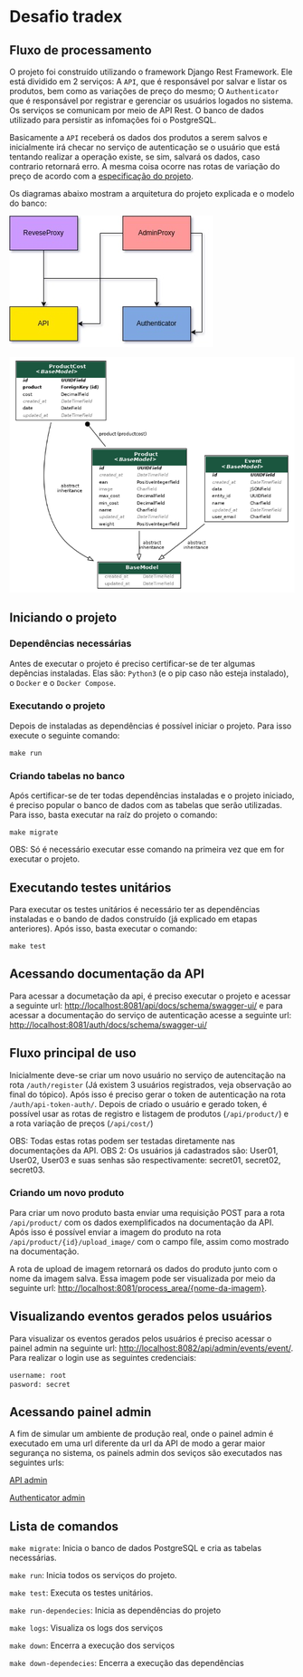 # Desafio tradex

## Fluxo de processamento

O projeto foi construído utilizando o framework Django Rest Framework. Ele está dividido em 2 serviços: A ```API```, que é responsável por salvar e listar os produtos, bem como as variações de preço do mesmo; O ```Authenticator``` que é responsável por registrar e gerenciar os usuários logados no sistema. Os serviços se comunicam por meio de API Rest. O banco de dados utilizado para persistir as infomações foi o PostgreSQL.

Basicamente a ```API``` receberá os dados dos produtos a serem salvos e inicialmente irá checar no serviço de autenticação se o usuário que está tentando realizar a operação existe, se sim, salvará os dados, caso contrario retornará erro. A mesma coisa ocorre nas rotas de variação do preço de acordo com a [especificação do projeto](./README_BASE.md).

Os diagramas abaixo mostram a arquitetura do projeto explicada e o modelo do banco:

![desafio dev art](./art.jpg)

![desafio dev erd](./api/market/erd.png)

## Iniciando o projeto

### Dependências necessárias
Antes de executar o projeto é preciso certificar-se de ter algumas depências instaladas. Elas são: ```Python3``` (e o pip caso não esteja instalado), o ```Docker``` e o ```Docker Compose```.

### Executando o projeto
Depois de instaladas as dependências é possível iniciar o projeto. Para isso execute o seguinte comando:

```shell
make run
```

### Criando tabelas no banco
Após certificar-se de ter todas dependências instaladas e o projeto iniciado, é preciso popular o banco de dados com as tabelas que serão utilizadas. Para isso, basta executar na raíz do projeto o comando:

```shell
make migrate
```

OBS: Só é necessário executar esse comando na primeira vez que em for executar o projeto.


## Executando testes unitários
Para executar os testes unitários é necessário ter as dependências instaladas e o bando de dados construído (já explicado em etapas anteriores). Após isso, basta executar o comando:

```shell
make test
```

## Acessando documentação da API
Para acessar a documetação da api, é preciso executar o projeto e acessar a seguinte url: [http://localhost:8081/api/docs/schema/swagger-ui/](http://localhost:8081/api/docs/schema/swagger-ui/) e para acessar a documentação do serviço de autenticação acesse a seguinte url:  [http://localhost:8081/auth/docs/schema/swagger-ui/](http://localhost:8081/auth/docs/schema/swagger-ui/)

## Fluxo principal de uso

Inicialmente deve-se criar um novo usuário no serviço de autencitação na rota `/auth/register` (Já existem 3 usuários registrados, veja observação ao final do tópico). Após isso é preciso gerar o token de autenticação na rota `/auth/api-token-auth/`.
Depois de criado o usuário e gerado token, é possível usar as rotas de registro e listagem de produtos (`/api/product/`) e a rota variação de preços (`/api/cost/`)

OBS: Todas estas rotas podem ser testadas diretamente nas documentações da API.
OBS 2: Os usuários já cadastrados são: User01, User02, User03 e suas senhas são respectivamente: secret01, secret02, secret03.

### Criando um novo produto
Para criar um novo produto basta enviar uma requisição POST para a rota `/api/product/` com os dados exemplificados na documentação da API. Após isso é possível enviar a imagem do produto na rota `/api/product/{id}/upload_image/` com o campo file, assim como mostrado na documentação.

A rota de upload de imagem retornará os dados do produto junto com o nome da imagem salva. Essa imagem pode ser visualizada por meio da seguinte url:
[http://localhost:8081/process_area/{nome-da-imagem}](http://localhost:8081/process_area/{nome-da-imagem}).

## Visualizando eventos gerados pelos usuários
Para visualizar os eventos gerados pelos usuários é preciso acessar o painel admin na seguinte url: [http://localhost:8082/api/admin/events/event/](http://localhost:8082/api/admin/events/event/). Para realizar o login use as seguintes credenciais:

```
username: root
pasword: secret
```

## Acessando painel admin
A fim de simular um ambiente de produção real, onde o painel admin é executado em uma url diferente da url da API de modo a gerar maior segurança no sistema, os painels admin dos seviços são executados nas seguintes urls:


[API admin](http://localhost:8082/api/admin/)

[Authenticator admin](http://localhost:8082/auth/admin/)

## Lista de comandos

```make migrate```: Inicia o banco de dados PostgreSQL e cria as tabelas necessárias.

```make run```: Inicia todos os serviços do projeto.

```make test```: Executa os testes unitários.

```make run-dependecies```: Inicia as dependências do projeto

```make logs```: Visualiza os logs dos serviços

```make down```: Encerra a execução dos serviços

```make down-dependecies```: Encerra a execução das dependências
